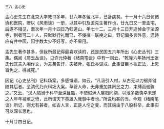     三八 孟心史 

   孟心史先生在北京大学教书多年，廿六年冬留北平，已卧病矣。十一月十六日访诸协和医院，赠以《风雨谈》一册，以其中引及孟先生著作也，廿九日又一至孟宅，后遂不相见，至次年一月十四日乃归道山，年七十二。三月十三日开追悼会于法源寺，到者可二十人，只默默行礼而已，不佞撰一联挽之曰，野记偏多言外意，遗诗应有井中函，因字数太少不好写，亦不果用。

   孟先生著作甚多，但我所最记得最喜欢读的，还是民国五六年所出《心史丛刊》三集。偶阅《屑玉丛谈》，见许元仲著《绪南笔谈》中有一则云，“乾隆六年扬州王张氏代其夫入闱作文，为夫弟告讦，夫被斥，张氏亦谴戍。此事督臣本拟正法，上恩旨免之，得减死。”

   因记《心史丛刊》记科场案，多感慨语，如云，“凡汲引人材，从古无以刀锯斧钺随其后者。至清代乃兴科场大案，草菅人命，无非重加其罔民之力，束缚而驰骤之。”又云，“汉人陷溺于科举至深且酷，不惜假满人屠戮同胞，以泄多数侥幸未遂之人年年被摈之愤，此所谓天下英雄入我彀中者也。”所说均甚的当，今观《绪南笔谈》所记，则尤有甚者，如古人言，正是人伦之变，而其端由于八股科举，此事实可以深长思也。

   十月廿四日记。

